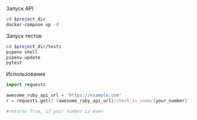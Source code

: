 Запуск API

``` bash
cd $project_dir
docker-compose up -d 
```

Запуск тестов

``` bash
cd $project_dir/tests
pipenv shell
pipenv update
pytest
```

Использование

``` python
import requests

awesome_ruby_api_url = 'https://example.com'
r = requests.get(f'{awesome_ruby_api_url}/check_is_even/{your_number}')

#returns True, if your number is even
